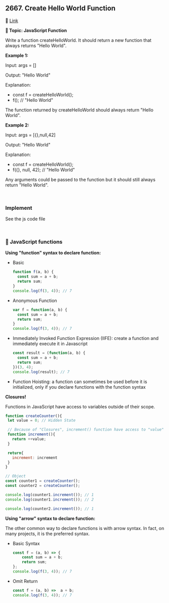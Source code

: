 ## 2667. Create Hello World Function

🔗 [Link](https://leetcode.com/problems/create-hello-world-function/description/)

**📝 Topic: JavaScript Function**

Write a function createHelloWorld. It should return a new function that always returns "Hello World".

**Example 1:**

Input: args = []

Output: "Hello World"

Explanation:
- const f = createHelloWorld();
- f(); // "Hello World"

The function returned by createHelloWorld should always return "Hello World".

**Example 2:**

Input: args = [{},null,42]

Output: "Hello World"

Explanation:
- const f = createHelloWorld();
- f({}, null, 42); // "Hello World"

Any arguments could be passed to the function but it should still always return "Hello World".

</br>

### Implement
See the js code file

</br>

### 💫 JavaScript functions

**Using "function" syntax to declare function:**
  - Basic
    ```js
    function f(a, b) {
      const sum = a + b;
      return sum;
    }
    console.log(f(3, 4)); // 7
    ```

  - Anonymous Function
    ```js
    var f = function(a, b) {
      const sum = a + b;
      return sum;
    }
    console.log(f(3, 4)); // 7
    ```

  - Immediately Invoked Function Expression (IIFE): create a function and immediately execute it in Javascript
    ```js
    const result = (function(a, b) {
      const sum = a + b;
      return sum;
    })(3, 4);
    console.log(result); // 7
    ```

  - Function Hoisting: a function can sometimes be used before it is initialized, only if you declare functions with the function syntax


**Closures!**

Functions in JavaScript have access to variables outside of their scope.

 ```js
function createCounter(){
  let value = 0; // Hidden State

  // Because of "Closures", increment() function have access to "value"
  function increment(){
    return ++value;
  }

  return{
    increment: increment
  }
}

// Object
const counter1 = createCounter();
const counter2 = createCounter();

console.log(counter1.increment()); // 1
console.log(counter1.increment()); // 2

console.log(counter2.increment()); // 1


 ```

**Using "arrow" syntax to declare function:**

The other common way to declare functions is with arrow syntax. In fact, on many projects, it is the preferred syntax.
- Basic Syntax
  ```js
  const f = (a, b) => {
      const sum = a + b;
      return sum;
  };
  console.log(f(3, 4)); // 7
  ```

- Omit Return
  ```js
  const f = (a, b) =>  a + b;
  console.log(f(3, 4)); // 7
  ```






